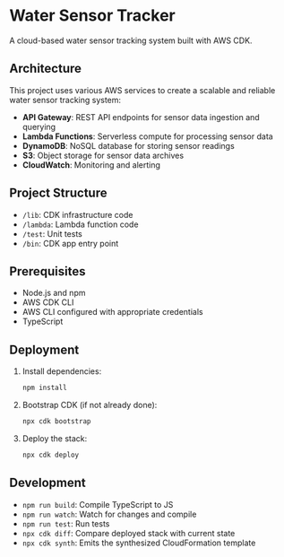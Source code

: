 # Water Sensor Tracker

A cloud-based water sensor tracking system built with AWS CDK.

## Architecture

This project uses various AWS services to create a scalable and reliable water sensor tracking system:

- **API Gateway**: REST API endpoints for sensor data ingestion and querying
- **Lambda Functions**: Serverless compute for processing sensor data
- **DynamoDB**: NoSQL database for storing sensor readings
- **S3**: Object storage for sensor data archives
- **CloudWatch**: Monitoring and alerting

## Project Structure

- `/lib`: CDK infrastructure code
- `/lambda`: Lambda function code
- `/test`: Unit tests
- `/bin`: CDK app entry point

## Prerequisites

- Node.js and npm
- AWS CDK CLI
- AWS CLI configured with appropriate credentials
- TypeScript

## Deployment

1. Install dependencies:
   ```bash
   npm install
   ```

2. Bootstrap CDK (if not already done):
   ```bash
   npx cdk bootstrap
   ```

3. Deploy the stack:
   ```bash
   npx cdk deploy
   ```

## Development

- `npm run build`: Compile TypeScript to JS
- `npm run watch`: Watch for changes and compile
- `npm run test`: Run tests
- `npx cdk diff`: Compare deployed stack with current state
- `npx cdk synth`: Emits the synthesized CloudFormation template
